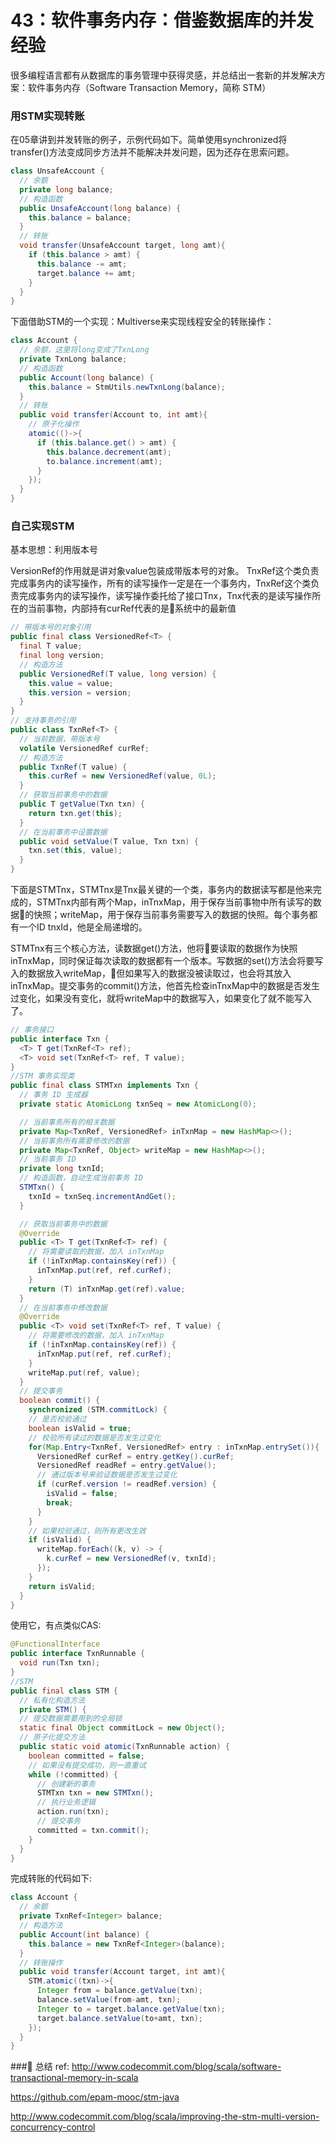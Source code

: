 # 43：软件事务内存：借鉴数据库的并发经验

很多编程语言都有从数据库的事务管理中获得灵感，并总结出一套新的并发解决方案：软件事务内存（Software Transaction Memory，简称 STM）

### 用STM实现转账

在05章讲到并发转账的例子，示例代码如下。简单使用synchronized将transfer()方法变成同步方法并不能解决并发问题，因为还存在思索问题。

```Java
class UnsafeAccount {
  // 余额
  private long balance;
  // 构造函数
  public UnsafeAccount(long balance) {
    this.balance = balance;
  }
  // 转账
  void transfer(UnsafeAccount target, long amt){
    if (this.balance > amt) {
      this.balance -= amt;
      target.balance += amt;
    }
  }
}
```
下面借助STM的一个实现：Multiverse来实现线程安全的转账操作：

```Java
class Account {
  // 余额，这里将long变成了TxnLong
  private TxnLong balance;
  // 构造函数
  public Account(long balance) {
    this.balance = StmUtils.newTxnLong(balance);
  }
  // 转账
  public void transfer(Account to, int amt){
    // 原子化操作
    atomic(()->{
      if (this.balance.get() > amt) {
        this.balance.decrement(amt);
        to.balance.increment(amt);
      }
    });
  }
}
```

### 自己实现STM

基本思想：利用版本号

VersionRef的作用就是讲对象value包装成带版本号的对象。
TnxRef这个类负责完成事务内的读写操作，所有的读写操作一定是在一个事务内，TnxRef这个类负责完成事务内的读写操作，读写操作委托给了接口Tnx，Tnx代表的是读写操作所在的当前事物，内部持有curRef代表的是系统中的最新值

```Java
// 带版本号的对象引用
public final class VersionedRef<T> {
  final T value;
  final long version;
  // 构造方法
  public VersionedRef(T value, long version) {
    this.value = value;
    this.version = version;
  }
}
// 支持事务的引用
public class TxnRef<T> {
  // 当前数据，带版本号
  volatile VersionedRef curRef;
  // 构造方法
  public TxnRef(T value) {
    this.curRef = new VersionedRef(value, 0L);
  }
  // 获取当前事务中的数据
  public T getValue(Txn txn) {
    return txn.get(this);
  }
  // 在当前事务中设置数据
  public void setValue(T value, Txn txn) {
    txn.set(this, value);
  }
}
```

下面是STMTnx，STMTnx是Tnx最关键的一个类，事务内的数据读写都是他来完成的，STMTnx内部有两个Map，inTnxMap，用于保存当前事物中所有读写的数据的快照；writeMap，用于保存当前事务需要写入的数据的快照。每个事务都有一个ID tnxId，他是全局递增的。

STMTnx有三个核心方法，读数据get()方法，他将要读取的数据作为快照inTnxMap，同时保证每次读取的数据都有一个版本。写数据的set()方法会将要写入的数据放入writeMap，但如果写入的数据没被读取过，也会将其放入inTnxMap。提交事务的commit()方法，他首先检查inTnxMap中的数据是否发生过变化，如果没有变化，就将writeMap中的数据写入，如果变化了就不能写入了。

```Java
// 事务接口
public interface Txn {
  <T> T get(TxnRef<T> ref);
  <T> void set(TxnRef<T> ref, T value);
}
//STM 事务实现类
public final class STMTxn implements Txn {
  // 事务 ID 生成器
  private static AtomicLong txnSeq = new AtomicLong(0);

  // 当前事务所有的相关数据
  private Map<TxnRef, VersionedRef> inTxnMap = new HashMap<>();
  // 当前事务所有需要修改的数据
  private Map<TxnRef, Object> writeMap = new HashMap<>();
  // 当前事务 ID
  private long txnId;
  // 构造函数，自动生成当前事务 ID
  STMTxn() {
    txnId = txnSeq.incrementAndGet();
  }

  // 获取当前事务中的数据
  @Override
  public <T> T get(TxnRef<T> ref) {
    // 将需要读取的数据，加入 inTxnMap
    if (!inTxnMap.containsKey(ref)) {
      inTxnMap.put(ref, ref.curRef);
    }
    return (T) inTxnMap.get(ref).value;
  }
  // 在当前事务中修改数据
  @Override
  public <T> void set(TxnRef<T> ref, T value) {
    // 将需要修改的数据，加入 inTxnMap
    if (!inTxnMap.containsKey(ref)) {
      inTxnMap.put(ref, ref.curRef);
    }
    writeMap.put(ref, value);
  }
  // 提交事务
  boolean commit() {
    synchronized (STM.commitLock) {
    // 是否校验通过
    boolean isValid = true;
    // 校验所有读过的数据是否发生过变化
    for(Map.Entry<TxnRef, VersionedRef> entry : inTxnMap.entrySet()){
      VersionedRef curRef = entry.getKey().curRef;
      VersionedRef readRef = entry.getValue();
      // 通过版本号来验证数据是否发生过变化
      if (curRef.version != readRef.version) {
        isValid = false;
        break;
      }
    }
    // 如果校验通过，则所有更改生效
    if (isValid) {
      writeMap.forEach((k, v) -> {
        k.curRef = new VersionedRef(v, txnId);
      });
    }
    return isValid;
  }
}
```
使用它，有点类似CAS:
```Java
@FunctionalInterface
public interface TxnRunnable {
  void run(Txn txn);
}
//STM
public final class STM {
  // 私有化构造方法
  private STM() {
  // 提交数据需要用到的全局锁  
  static final Object commitLock = new Object();
  // 原子化提交方法
  public static void atomic(TxnRunnable action) {
    boolean committed = false;
    // 如果没有提交成功，则一直重试
    while (!committed) {
      // 创建新的事务
      STMTxn txn = new STMTxn();
      // 执行业务逻辑
      action.run(txn);
      // 提交事务
      committed = txn.commit();
    }
  }
}
```
完成转账的代码如下:
```java
class Account {
  // 余额
  private TxnRef<Integer> balance;
  // 构造方法
  public Account(int balance) {
    this.balance = new TxnRef<Integer>(balance);
  }
  // 转账操作
  public void transfer(Account target, int amt){
    STM.atomic((txn)->{
      Integer from = balance.getValue(txn);
      balance.setValue(from-amt, txn);
      Integer to = target.balance.getValue(txn);
      target.balance.setValue(to+amt, txn);
    });
  }
}
```

### 总结
ref:
http://www.codecommit.com/blog/scala/software-transactional-memory-in-scala

https://github.com/epam-mooc/stm-java

http://www.codecommit.com/blog/scala/improving-the-stm-multi-version-concurrency-control
